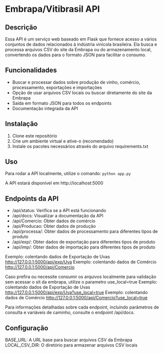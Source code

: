 # Embrapa/Vitibrasil API

## Descrição

Essa API é um serviço web baseado em Flask que fornece acesso a vários conjuntos de dados relacionados à indústria vinícola brasileira. Ela busca e processa arquivos CSV do site da Embrapa ou do armazenamento local, convertendo os dados para o formato JSON para facilitar o consumo.

## Funcionalidades

- Buscar e processar dados sobre produção de vinho, comércio, processamento, exportações e importações
- Opção de usar arquivos CSV locais ou buscar diretamente do site da Embrapa
- Saída em formato JSON para todos os endpoints
- Documentação integrada da API

## Instalação

1. Clone este repositório
2. Crie um ambiente virtual e ative-o (recomendado)
3. Instale os pacotes necessários através do arquivo requirements.txt


## Uso
Para rodar a API localmente, utilize o comando:
`python app.py`

A API estará disponível em http://localhost:5000


## Endpoints da API
- /api/status: Verifica se a API está funcionando
- /api/docs: Visualizar a documentação da API
- /api/Comercio: Obter dados de comércio
- /api/Producao: Obter dados de produção
- /api/processa/<produto>: Obter dados de processamento para diferentes tipos de produto
- /api/exp/<produto>: Obter dados de exportação para diferentes tipos de produto
- /api/imp/<produto>: Obter dados de importação para diferentes tipos de produto
  
Exemplo: colentando dados de Exportação de Uvas http://127.0.0.1:5000/api/exp/Uva 
Exemplo: colentando dados de Comércio http://127.0.0.1:5000/api/Comercio

Caso prefira ou necessite consumir os arquivos localmente para validação sem acessar o sit da embrapa, utilize o parametro use_local=true
Exemplo: colentando dados de Exportação de Uvas http://127.0.0.1:5000/api/exp/Uva?use_local=true
Exemplo: colentando dados de Comércio http://127.0.0.1:5000/api/Comercio?use_local=true

Para informações detalhadas sobre cada endpoint, incluindo parâmetros de consulta e variáveis de caminho, consulte o endpoint /api/docs.

## Configuração
BASE_URL: A URL base para buscar arquivos CSV da Embrapa
LOCAL_CSV_DIR: O diretório para armazenar arquivos CSV locais

